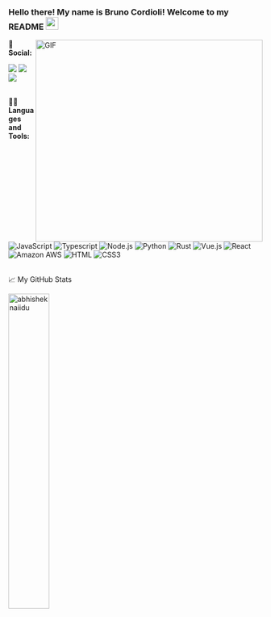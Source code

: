 ### Hello there! My name is Bruno Cordioli! Welcome to my README <img src="https://media.giphy.com/media/hvRJCLFzcasrR4ia7z/giphy.gif" width="25px">
<div>
  <img align="right" alt="GIF" src="https://media1.giphy.com/media/ZB51OifyX0fnOl3uc2/giphy.gif" width="450" height="400" />
 
  👨 **Social:** 
  
  <a href="https://www.linkedin.com/in/bruno-cordioli-machado-4b2a47180/"><img src="https://img.shields.io/badge/LinkedIn-0077B5?logo=linkedin&logoColor=white" /></a>
  <a href="https://www.codewars.com/users/brunocordioli072"><img src="https://img.shields.io/badge/Codewars-B1361E?logo=Codewars&logoColor=white" /></a>
  <a href="https://medium.com/@brunocordioli072"><img src="https://img.shields.io/badge/Medium-12100E?logo=medium&logoColor=white" /></a>
  <br><br>

  👨‍💻 **Languages and Tools:**
  <div>
    <img alt="JavaScript" src="https://img.shields.io/badge/JavaScript-F7DF1E.svg?logo=javascript&logoColor=black">
    <img alt="Typescript" src="https://img.shields.io/badge/TypeScript-007ACC?logo=typescript&logoColor=white">
    <img alt="Node.js" src="https://img.shields.io/badge/Node.js-43853D.svg?logo=node.js&logoColor=white">
    <img alt="Python" src="https://img.shields.io/badge/Python-14354C?logo=python&logoColor=white">
    <img alt="Rust" src="https://img.shields.io/badge/Rust-000000?logo=rust&logoColor=white">
    <img alt="Vue.js" src="https://img.shields.io/badge/Vue.js-35495E?logo=vue.js&logoColor=4FC08D"> 
    <img alt="React" src="https://img.shields.io/badge/React-20232A?logo=react&logoColor=61DAFB">
    <img alt="Amazon AWS" src="https://img.shields.io/badge/Amazon_AWS-232F3E?logo=amazon-aws&logoColor=white">
    <img alt="HTML" src="https://img.shields.io/badge/HTML5-E34F26?logo=html5&logoColor=white">
    <img alt="CSS3" src="https://img.shields.io/badge/CSS3-1572B6?logo=css3&logoColor=white">
  </div>
</div>
<br>
<p>📈 My GitHub Stats</p>
<img src="https://github-readme-stats.vercel.app/api?username=brunocordioli072&show_icons=true&theme=gotham" alt="abhisheknaiidu" width="40%" />

</details>
